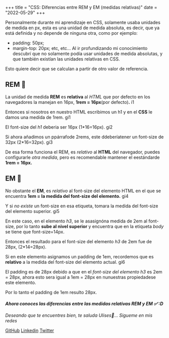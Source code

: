 +++
title = "CSS: Diferencias entre REM y EM (medidas relativas)"
date = "2022-05-29"
+++

Personalmente durante mi aprendizaje en CSS, solamente usaba unidades de medida en px, esta es una unidad de medida absoluta, es decir, que ya está definida y no depende de ninguna otra, como por ejemplo:

- padding: 50px;
- margin-top: 20px;
etc, etc...
Al ir profundizando mi conocimiento descubrí que no solamente podía usar unidades de medida absolutas, y que también existían las unidades relativas en CSS.

Esto quiere decir que se calculan a partir de otro valor de referencia.

## REM 📏

La unidad de medida **REM** es **relativa** al *HTML* que por defecto en los navegadores la manejan en 16px, **1rem = 16px**(por defecto)**.**
i1

Entonces si nosotros en nuestro HTML escribimos un h1 y en el **CSS** le damos una medida de 1rem.
gi1

El font-size del *h1* deberia ser 16px (1*16=16px).
gi2

Si ahora añadimos un ppárrafode 2rems, este ddeberíatener un font-size de 32px (2*16=32px).
gi3

De esa forma funciona el REM, es *relativo* al **HTML** del navegador, puedes configurarle *otra medida*, pero es recomendable mantener el eestándarde **1rem = 16px.**
## EM 📏

No obstante el **EM**, es *relativo* al font-size del elemento HTML en el que se encuentra **1em = la medida del font-size del elemento.**
gi4

Y si *no existe* un font-size en esa etiqueta, tomara la medida del font-size del elemento superior.
gi5

En este caso, en el elemento *h3*, se le asasignóna medida de 2em al font-size, por lo tanto **sube al nivel superior** y encuentra que en la etiqueta *body* se tiene que font-size=14px.

Entonces el resultado para el font-size del elemento *h3* de 2em fue de 28px, (2*14=28px).

Si en este elemento asignamos un padding de 1em, recordemos que es **relativo** a la medida del font-size del elemento actual.
gi6

El padding es de 28px debido a que en el *font-size del elemento* *h3* es 2em = 28px, ahora esto sera igual a 1em = 28px en nunuestras propiedadese este elemento.

Por lo tanto el padding de 1em resulto 28px.

#### *Ahora conoces las diferencias entre las medidas relativas REM y EM ✅ :D*

*Deseando que te encuentres bien, te saluda Ulises🤵...*
*Sigueme en mis redes*

[GitHub](https://github.com/UlisesOrnelasR)
[Linkedin](https://www.linkedin.com/in/ulises-ornelas/)
[Twitter](https://twitter.com/UlisesOrnelass)
